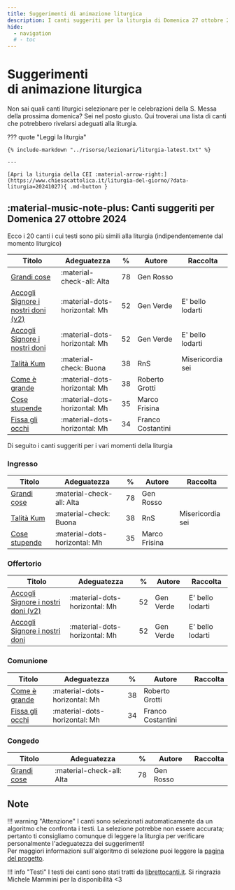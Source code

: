 ```yaml
---
title: Suggerimenti di animazione liturgica
description: I canti suggeriti per la liturgia di Domenica 27 ottobre 2024 
hide:
  - navigation
  # - toc
---
```


# **Suggerimenti**<br>di animazione liturgica

Non sai quali canti liturgici selezionare per le celebrazioni della S. Messa della prossima domenica? Sei nel posto giusto. Qui troverai una lista di canti che potrebbero rivelarsi adeguati alla liturgia.
    
??? quote "Leggi la liturgia"

    {% include-markdown "../risorse/lezionari/liturgia-latest.txt" %}

    ---

    [Apri la liturgia della CEI :material-arrow-right:](https://www.chiesacattolica.it/liturgia-del-giorno/?data-liturgia=20241027){ .md-button }

## :material-music-note-plus: Canti suggeriti per Domenica 27 ottobre 2024

Ecco i 20 canti i cui testi sono più simili alla liturgia (indipendentemente dal momento liturgico)

| Titolo | Adeguatezza | % | Autore | Raccolta |
| --- | --- | --- | --- | --- |
| [Grandi cose](https://www.librettocanti.it/mod_canti_gestione#!canto/vedi/217) | :material-check-all: Alta | 78 | Gen Rosso |  |
| [Accogli Signore i nostri doni (v2)](https://www.librettocanti.it/mod_canti_gestione#!canto/vedi/1649) | :material-dots-horizontal: Mh | 52 | Gen Verde | E' bello lodarti |
| [Accogli Signore i nostri doni](https://www.librettocanti.it/mod_canti_gestione#!canto/vedi/6) | :material-dots-horizontal: Mh | 52 | Gen Verde | E' bello lodarti |
| [Talità Kum](https://www.librettocanti.it/mod_canti_gestione#!canto/vedi/1651) | :material-check: Buona | 38 | RnS | Misericordia sei |
| [Come è grande](https://www.librettocanti.it/mod_canti_gestione#!canto/vedi/133) | :material-dots-horizontal: Mh | 38 | Roberto Grotti |  |
| [Cose stupende ](https://www.librettocanti.it/mod_canti_gestione#!canto/vedi/1999) | :material-dots-horizontal: Mh | 35 | Marco Frisina |  |
| [Fissa gli occhi](https://www.librettocanti.it/mod_canti_gestione#!canto/vedi/195) | :material-dots-horizontal: Mh | 34 | Franco Costantini |  |

Di seguito i canti suggeriti per i vari momenti della liturgia

### Ingresso

| Titolo | Adeguatezza | % | Autore | Raccolta |
| --- | --- | --- | --- | --- |
| [Grandi cose](https://www.librettocanti.it/mod_canti_gestione#!canto/vedi/217) | :material-check-all: Alta | 78 | Gen Rosso |  |
| [Talità Kum](https://www.librettocanti.it/mod_canti_gestione#!canto/vedi/1651) | :material-check: Buona | 38 | RnS | Misericordia sei |
| [Cose stupende ](https://www.librettocanti.it/mod_canti_gestione#!canto/vedi/1999) | :material-dots-horizontal: Mh | 35 | Marco Frisina |  |

### Offertorio

| Titolo | Adeguatezza | % | Autore | Raccolta |
| --- | --- | --- | --- | --- |
| [Accogli Signore i nostri doni (v2)](https://www.librettocanti.it/mod_canti_gestione#!canto/vedi/1649) | :material-dots-horizontal: Mh | 52 | Gen Verde | E' bello lodarti |
| [Accogli Signore i nostri doni](https://www.librettocanti.it/mod_canti_gestione#!canto/vedi/6) | :material-dots-horizontal: Mh | 52 | Gen Verde | E' bello lodarti |

### Comunione
| Titolo | Adeguatezza | % | Autore | Raccolta |
| --- | --- | --- | --- | --- |
| [Come è grande](https://www.librettocanti.it/mod_canti_gestione#!canto/vedi/133) | :material-dots-horizontal: Mh | 38 | Roberto Grotti |  |
| [Fissa gli occhi](https://www.librettocanti.it/mod_canti_gestione#!canto/vedi/195) | :material-dots-horizontal: Mh | 34 | Franco Costantini |  |

### Congedo
| Titolo | Adeguatezza | % | Autore | Raccolta |
| --- | --- | --- | --- | --- |
| [Grandi cose](https://www.librettocanti.it/mod_canti_gestione#!canto/vedi/217) | :material-check-all: Alta | 78 | Gen Rosso |  |

## Note
!!! warning "Attenzione"
    I canti sono selezionati automaticamente da un algoritmo che confronta i testi. La selezione potrebbe non essere accurata; pertanto ti consigliamo comunque di leggere la liturgia per verificare personalmente l'adeguatezza dei suggerimenti!<br>Per maggiori informazioni sull'algoritmo di selezione puoi leggere la [pagina del progetto](https://hildegard.it/progetto/).

!!! info "Testi"
    I testi dei canti sono stati tratti da [librettocanti.it](https://www.librettocanti.it/). Si ringrazia Michele Mammini per la disponibilità <3


